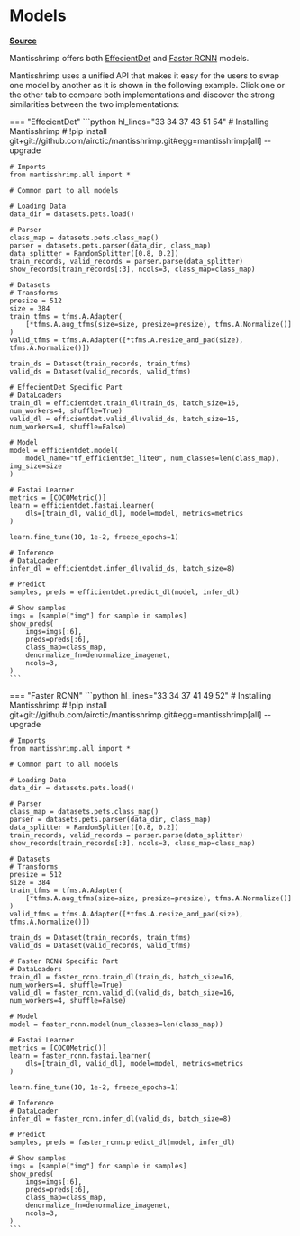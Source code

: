 # Models

[**Source**](https://github.com/airctic/mantisshrimp/tree/master/mantisshrimp/models)

Mantisshrimp offers both [EffecientDet](https://airctic.github.io/mantisshrimp/model_efficientdet/) and [Faster RCNN](https://airctic.github.io/mantisshrimp/model_faster_rcnn/) models.

Mantisshrimp uses a unified API that makes it easy for the users to swap one model by another as it is shown in the following example. Click one or the other tab to compare both implementations and discover the strong similarities between the two implementations:

=== "EffecientDet"
    ```python  hl_lines="33 34 37 43 51 54"
    # Installing Mantisshrimp
    # !pip install git+git://github.com/airctic/mantisshrimp.git#egg=mantisshrimp[all] --upgrade

    # Imports
    from mantisshrimp.all import *

    # Common part to all models

    # Loading Data
    data_dir = datasets.pets.load()

    # Parser
    class_map = datasets.pets.class_map()
    parser = datasets.pets.parser(data_dir, class_map)
    data_splitter = RandomSplitter([0.8, 0.2])
    train_records, valid_records = parser.parse(data_splitter)
    show_records(train_records[:3], ncols=3, class_map=class_map)

    # Datasets
    # Transforms
    presize = 512
    size = 384
    train_tfms = tfms.A.Adapter(
        [*tfms.A.aug_tfms(size=size, presize=presize), tfms.A.Normalize()]
    )
    valid_tfms = tfms.A.Adapter([*tfms.A.resize_and_pad(size), tfms.A.Normalize()])

    train_ds = Dataset(train_records, train_tfms)
    valid_ds = Dataset(valid_records, valid_tfms)

    # EffecientDet Specific Part
    # DataLoaders
    train_dl = efficientdet.train_dl(train_ds, batch_size=16, num_workers=4, shuffle=True)
    valid_dl = efficientdet.valid_dl(valid_ds, batch_size=16, num_workers=4, shuffle=False)

    # Model
    model = efficientdet.model(
        model_name="tf_efficientdet_lite0", num_classes=len(class_map), img_size=size
    )

    # Fastai Learner
    metrics = [COCOMetric()]
    learn = efficientdet.fastai.learner(
        dls=[train_dl, valid_dl], model=model, metrics=metrics
    )

    learn.fine_tune(10, 1e-2, freeze_epochs=1)

    # Inference
    # DataLoader
    infer_dl = efficientdet.infer_dl(valid_ds, batch_size=8)
    
    # Predict
    samples, preds = efficientdet.predict_dl(model, infer_dl)
    
    # Show samples
    imgs = [sample["img"] for sample in samples]
    show_preds(
        imgs=imgs[:6],
        preds=preds[:6],
        class_map=class_map,
        denormalize_fn=denormalize_imagenet,
        ncols=3,
    )
    ```



=== "Faster RCNN"
    ```python hl_lines="33 34 37 41 49 52"
    # Installing Mantisshrimp
    # !pip install git+git://github.com/airctic/mantisshrimp.git#egg=mantisshrimp[all] --upgrade

    # Imports
    from mantisshrimp.all import *

    # Common part to all models

    # Loading Data
    data_dir = datasets.pets.load()

    # Parser
    class_map = datasets.pets.class_map()
    parser = datasets.pets.parser(data_dir, class_map)
    data_splitter = RandomSplitter([0.8, 0.2])
    train_records, valid_records = parser.parse(data_splitter)
    show_records(train_records[:3], ncols=3, class_map=class_map)

    # Datasets
    # Transforms
    presize = 512
    size = 384
    train_tfms = tfms.A.Adapter(
        [*tfms.A.aug_tfms(size=size, presize=presize), tfms.A.Normalize()]
    )
    valid_tfms = tfms.A.Adapter([*tfms.A.resize_and_pad(size), tfms.A.Normalize()])

    train_ds = Dataset(train_records, train_tfms)
    valid_ds = Dataset(valid_records, valid_tfms)

    # Faster RCNN Specific Part
    # DataLoaders
    train_dl = faster_rcnn.train_dl(train_ds, batch_size=16, num_workers=4, shuffle=True)
    valid_dl = faster_rcnn.valid_dl(valid_ds, batch_size=16, num_workers=4, shuffle=False)

    # Model
    model = faster_rcnn.model(num_classes=len(class_map))

    # Fastai Learner
    metrics = [COCOMetric()]
    learn = faster_rcnn.fastai.learner(
        dls=[train_dl, valid_dl], model=model, metrics=metrics
    )

    learn.fine_tune(10, 1e-2, freeze_epochs=1)

    # Inference
    # DataLoader
    infer_dl = faster_rcnn.infer_dl(valid_ds, batch_size=8)
    
    # Predict
    samples, preds = faster_rcnn.predict_dl(model, infer_dl)
    
    # Show samples
    imgs = [sample["img"] for sample in samples]
    show_preds(
        imgs=imgs[:6],
        preds=preds[:6],
        class_map=class_map,
        denormalize_fn=denormalize_imagenet,
        ncols=3,
    )
    ```
